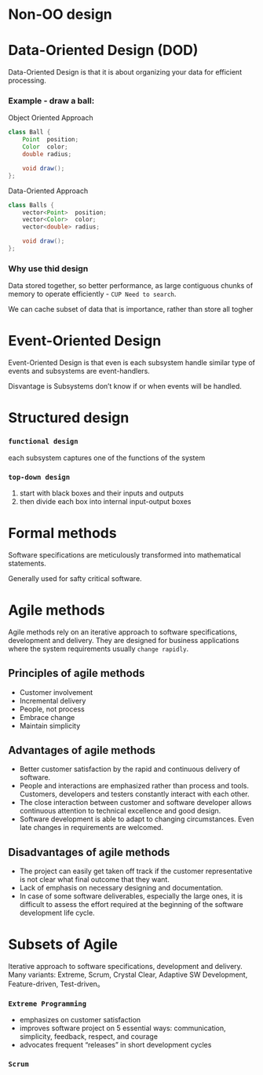 # Non-OO design

# Data-Oriented Design (DOD)
Data-Oriented Design is that it is about organizing your data for efficient processing.

### Example - draw a ball:
Object Oriented Approach
```Java
class Ball {
    Point  position;
    Color  color;
    double radius;

    void draw();
};
```
Data-Oriented Approach

```Java
class Balls {
    vector<Point>  position;
    vector<Color>  color;
    vector<double> radius;

    void draw();
};
```

### Why use thid design
Data stored together, so better performance, as large contiguous chunks of memory to operate efficiently - `CUP Need to search`. 

We can cache subset of data that is importance, rather than store all togher

# Event-Oriented Design
Event-Oriented Design is that even is each subsystem handle similar type of events and subsystems are event-handlers. 

Disvantage is Subsystems don’t know if or when events will be handled.

# Structured design

### `functional design`
each subsystem captures one of the functions of the system

### `top-down design`
1. start with black boxes and their inputs and outputs
2. then divide each box into internal input-output boxes

# Formal methods
Software specifications are meticulously transformed into mathematical statements.

Generally used for safty critical software.

# Agile methods
Agile methods rely on an iterative approach to software specifications, development and delivery. They are designed for business applications where the system requirements usually `change rapidly`.

## Principles of agile methods
* Customer involvement
* Incremental delivery
* People, not process
* Embrace change
* Maintain simplicity

## Advantages of agile methods
* Better customer satisfaction by the rapid and continuous delivery of software.
* People and interactions are emphasized rather than process and tools. Customers, developers and testers constantly interact with each other.
* The close interaction between customer and software developer allows continuous attention to technical excellence and good design.
* Software development is able to adapt to changing circumstances. Even late changes in requirements are welcomed.

## Disadvantages of agile methods
* The project can easily get taken off track if the customer representative is not clear what final outcome that they want.
* Lack of emphasis on necessary designing and documentation.
* In case of some software deliverables, especially the large ones, it is difficult to assess the effort required at the beginning of the software development life cycle.

# Subsets of Agile 
Iterative approach to software specifications, development and delivery. Many variants: Extreme, Scrum, Crystal Clear, Adaptive SW Development, Feature-driven, Test-driven。

### `Extreme Programming`
* emphasizes on customer satisfaction
* improves software project on 5 essential ways: communication, simplicity, feedback, respect, and courage
* advocates frequent “releases” in short development cycles

### `Scrum`




